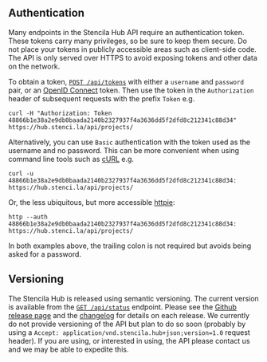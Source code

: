 ## Authentication

Many endpoints in the Stencila Hub API require an authentication token. These tokens carry many privileges, so be sure to keep them secure. Do not place your tokens in publicly accessible areas such as client-side code. The API is only served over HTTPS to avoid exposing tokens and other data on the network.

To obtain a token, [`POST /api/tokens`](#operations-tokens-tokens_create) with either a `username` and `password` pair, or an [OpenID Connect](https://openid.net/connect/) token. Then use the token in the `Authorization` header of subsequent requests with the prefix `Token` e.g.

    curl -H "Authorization: Token 48866b1e38a2e9db0baada2140b2327937f4a3636dd5f2dfd8c212341c88d34" https://hub.stenci.la/api/projects/

Alternatively, you can use `Basic` authentication with the token used as the username and no password. This can be more convenient when using command line tools such as [cURL](https://curl.haxx.se/) e.g.

    curl -u 48866b1e38a2e9db0baada2140b2327937f4a3636dd5f2dfd8c212341c88d34: https://hub.stenci.la/api/projects/

Or, the less ubiquitous, but more accessible [httpie](https://httpie.org/):

    http --auth 48866b1e38a2e9db0baada2140b2327937f4a3636dd5f2dfd8c212341c88d34: https://hub.stenci.la/api/projects/

In both examples above, the trailing colon is not required but avoids being asked for a password.

## Versioning

The Stencila Hub is released using semantic versioning. The current version is available from the [`GET /api/status`](/api/status) endpoint. Please see the [Github release page](https://github.com/stencila/hub/releases) and the [changelog](https://github.com/stencila/hub/blob/master/CHANGELOG.md) for details on each release. We currently do not provide versioning of the API but plan to do so soon (probably by using a `Accept: application/vnd.stencila.hub+json;version=1.0` request header). If you are using, or interested in using, the API please contact us and we may be able to expedite this.

